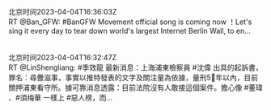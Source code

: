 北京时间2023-04-04T16:36:03Z<br>RT @Ban_GFW: #BanGFW Movement official song is coming now ！Let's sing it every day to tear down world's largest Internet Berlin Wall, to en…<br><br><br>北京时间2023-04-04T16:32:47Z<br>RT @LinShengliang: #季效龍 最新消息：上海浦東檢察員 #沈偉 出具的起訴書，罪名：尋釁滋事，事實以推特發表的文字及關注量為依據，量刑5⃣️年以內，目前關押浦東看守所。據可靠消息透露：目前法院沒有人敢接這個案件。擔心像 #董瑋 、#須梅華 一樣上 #惡人榜，而…<br><br><br>